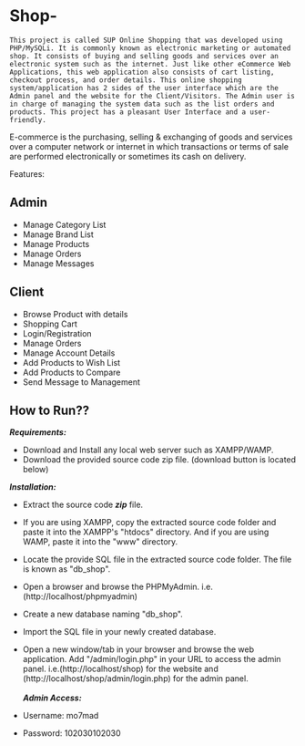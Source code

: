 # Shop-

```This project is called SUP Online Shopping that was developed using PHP/MySQLi. It is commonly known as electronic marketing or automated shop. It consists of buying and selling goods and services over an electronic system such as the internet. Just like other eCommerce Web Applications, this web application also consists of cart listing, checkout process, and order details. This online shopping system/application has 2 sides of the user interface which are the Admin panel and the website for the Client/Visitors. The Admin user is in charge of managing the system data such as the list orders and products. This project has a pleasant User Interface and a user-friendly.```

E-commerce is the purchasing, selling & exchanging of goods and services over a computer network or internet in which transactions or terms of sale are performed electronically or sometimes its cash on delivery.

Features:
## Admin

* Manage Category List
* Manage Brand List
* Manage Products
* Manage Orders
* Manage Messages
## Client

* Browse Product with details
* Shopping Cart
* Login/Registration
* Manage Orders
* Manage Account Details
* Add Products to Wish List
* Add Products to Compare
* Send Message to Management
## How to Run??
  ***Requirements:***

* Download and Install any local web server such as XAMPP/WAMP.
* Download the provided source code zip file. (download button is located below) <br>
 
***Installation:***

* Extract the source code ***zip*** file.
* If you are using XAMPP, copy the extracted source code folder and paste it into the XAMPP's "htdocs" directory. And if you are using WAMP, paste it into the "www" directory.
* Locate the provide SQL file in the extracted source code folder. The file is known as "db_shop".
* Open a browser and browse the PHPMyAdmin. i.e. (http://localhost/phpmyadmin)
* Create a new database naming "db_shop".
* Import the SQL file in your newly created database.
* Open a new window/tab in your browser and browse the web application. Add "/admin/login.php" in your URL to access the admin panel. i.e.(http://localhost/shop) for the website and (http://localhost/shop/admin/login.php) for the admin panel. <br> <br>
 ***Admin Access:***

* Username: mo7mad 
* Password: 102030102030
